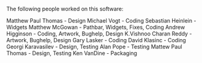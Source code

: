
The following people worked on this software:

Matthew Paul Thomas - Design
Michael Vogt - Coding
Sebastian Heinlein - Widgets
Matthew McGowan - Pathbar, Widgets, Fixes, Coding
Andrew Higginson - Coding, Artwork, Bughelp, Design
K.Vishnoo Charan Reddy - Artwork, Bughelp, Design
Gary Lasker - Coding
David Klasinc - Coding
Georgi Karavasilev - Design, Testing
Alan Pope - Testing
Mattew Paul Thomas - Design, Testing
Ken VanDine - Packaging

